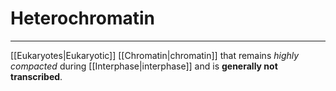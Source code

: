 # Heterochromatin
---
[[Eukaryotes|Eukaryotic]] [[Chromatin|chromatin]] that remains *highly compacted* during [[Interphase|interphase]] and is **generally not transcribed**.